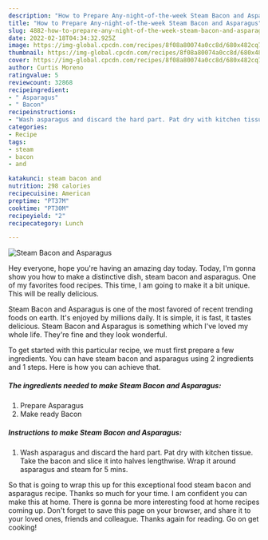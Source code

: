 ```yaml
---
description: "How to Prepare Any-night-of-the-week Steam Bacon and Asparagus"
title: "How to Prepare Any-night-of-the-week Steam Bacon and Asparagus"
slug: 4882-how-to-prepare-any-night-of-the-week-steam-bacon-and-asparagus
date: 2022-02-18T04:34:32.925Z
image: https://img-global.cpcdn.com/recipes/8f08a80074a0cc8d/680x482cq70/steam-bacon-and-asparagus-recipe-main-photo.jpg
thumbnail: https://img-global.cpcdn.com/recipes/8f08a80074a0cc8d/680x482cq70/steam-bacon-and-asparagus-recipe-main-photo.jpg
cover: https://img-global.cpcdn.com/recipes/8f08a80074a0cc8d/680x482cq70/steam-bacon-and-asparagus-recipe-main-photo.jpg
author: Curtis Moreno
ratingvalue: 5
reviewcount: 32868
recipeingredient:
- " Asparagus"
- " Bacon"
recipeinstructions:
- "Wash asparagus and discard the hard part. Pat dry with kitchen tissue. Take the bacon and slice it into halves lengthwise. Wrap it around asparagus and steam for 5 mins."
categories:
- Recipe
tags:
- steam
- bacon
- and

katakunci: steam bacon and 
nutrition: 298 calories
recipecuisine: American
preptime: "PT37M"
cooktime: "PT30M"
recipeyield: "2"
recipecategory: Lunch

---
```



![Steam Bacon and Asparagus](https://img-global.cpcdn.com/recipes/8f08a80074a0cc8d/680x482cq70/steam-bacon-and-asparagus-recipe-main-photo.jpg)

Hey everyone, hope you're having an amazing day today. Today, I'm gonna show you how to make a distinctive dish, steam bacon and asparagus. One of my favorites food recipes. This time, I am going to make it a bit unique. This will be really delicious.



Steam Bacon and Asparagus is one of the most favored of recent trending foods on earth. It's enjoyed by millions daily. It is simple, it is fast, it tastes delicious. Steam Bacon and Asparagus is something which I've loved my whole life. They're fine and they look wonderful.


To get started with this particular recipe, we must first prepare a few ingredients. You can have steam bacon and asparagus using 2 ingredients and 1 steps. Here is how you can achieve that.

<!--inarticleads1-->

##### The ingredients needed to make Steam Bacon and Asparagus:

1. Prepare  Asparagus
1. Make ready  Bacon




<!--inarticleads2-->

##### Instructions to make Steam Bacon and Asparagus:

1. Wash asparagus and discard the hard part. Pat dry with kitchen tissue. Take the bacon and slice it into halves lengthwise. Wrap it around asparagus and steam for 5 mins.




So that is going to wrap this up for this exceptional food steam bacon and asparagus recipe. Thanks so much for your time. I am confident you can make this at home. There is gonna be more interesting food at home recipes coming up. Don't forget to save this page on your browser, and share it to your loved ones, friends and colleague. Thanks again for reading. Go on get cooking!

